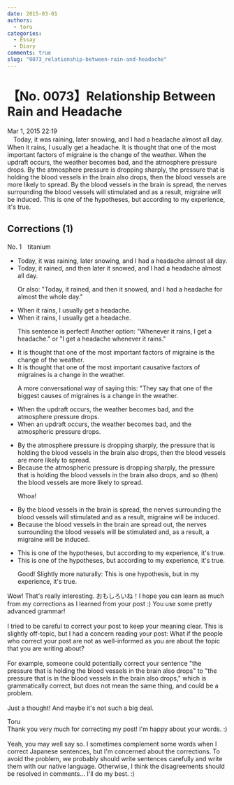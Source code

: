 ```yaml
---
date: 2015-03-01
authors:
  - toru
categories:
  - Essay
  - Diary
comments: true
slug: "0073_relationship-between-rain-and-headache"
---
```


# 【No. 0073】Relationship Between Rain and Headache
<div class="date">Mar 1, 2015 22:19</div>
<div id="post"><div id="body_show_ori">
　Today, it was raining, later snowing, and I had a headache almost all day. When it rains, I usually get a headache. It is thought that one of the most important factors of migraine is the change of the weather. When the updraft occurs, the weather becomes bad, and the atmosphere pressure drops. By the atmosphere pressure is dropping sharply, the pressure that is holding the blood vessels in the brain also drops, then the blood vessels are more likely to spread. By the blood vessels in the brain is spread, the nerves surrounding the blood vessels will stimulated and as a result, migraine will be induced. This is one of the hypotheses, but according to my experience, it's true. 
</div></div>

<!-- more -->


## Corrections (1)
<div id="block"><div class="first_name"> No. 1　<span class="just_name">titanium</span></div><div id="block2">
<ul class="correction_field">
<li class="incorrect">Today, it was raining, later snowing, and I had a headache almost all day.</li>
<li class="corrected correct">
Today, it rain<span class="f_red">ed</span>,<span class="f_red"> and then later it</span> snow<span class="f_red">ed</span>, and I had a headache almost all day.
<p class="correction_comment">Or also: "Today, it rained, and then it snowed, and I had a headache for almost the whole day."</p>
</li>
</ul>
<ul class="correction_field">
<li class="incorrect">When it rains, I usually get a headache.</li>
<li class="corrected correct">
When it rains, I usually get a headache.
<p class="correction_comment">This sentence is perfect! Another option: "Whenever it rains, I get a headache." or "I get a headache whenever it rains."</p>
</li>
</ul>
<ul class="correction_field">
<li class="incorrect">It is thought that one of the most important factors of migraine is the change of the weather.</li>
<li class="corrected correct">
It is thought that one of the most important<span class="f_red"> causative</span> factors of migraine<span class="f_red">s</span> is <span class="f_blue">a</span> change <span class="f_blue">in </span>the weather.
<p class="correction_comment">A more conversational  way of saying this: "They say that one of the biggest causes of migraines is a change in the weather.</p>
</li>
</ul>
<ul class="correction_field">
<li class="incorrect">When the updraft occurs, the weather becomes bad, and the atmosphere pressure drops.</li>
<li class="corrected correct">
When <span class="f_red">an</span> updraft occurs, the weather becomes bad, and the atmospher<span class="f_red">ic</span> pressure drops.
</li>
</ul>
<ul class="correction_field">
<li class="incorrect">By the atmosphere pressure is dropping sharply, the pressure that is holding the blood vessels in the brain also drops, then the blood vessels are more likely to spread.</li>
<li class="corrected correct">
B<span class="f_red">ecause</span> the atmospher<span class="f_red">ic</span> pressure is dropping sharply, the pressure that is holding the blood vessels in the brain also drops, <span class="f_red">and so </span><span class="f_blue">(</span>then<span class="f_blue">)</span> the blood vessels are more likely to spread.
<p class="correction_comment">Whoa!</p>
</li>
</ul>
<ul class="correction_field">
<li class="incorrect">By the blood vessels in the brain is spread, the nerves surrounding the blood vessels will stimulated and as a result, migraine will be induced.</li>
<li class="corrected correct">
B<span class="f_red">ecause</span> the blood vessels in the brain <span class="f_red">are</span> spread <span class="f_red">out</span>, the nerves surrounding the blood vessels will<span class="f_red"> be</span> stimulated and<span class="f_red">,</span> as a result, <span class="f_red">a </span>migraine will be induced.
</li>
</ul>
<ul class="correction_field">
<li class="incorrect">This is one of the hypotheses, but according to my experience, it's true.</li>
<li class="corrected correct">
This is one of the hypotheses, but according to my experience, it's true.
<p class="correction_comment">Good! Slightly more naturally: This is one hypothesis, but in my experience, it's true.</p>
</li>
</ul>
<p class="comment_small">
 Wow! That's really interesting. おもしろいね！I hope you can learn as much from my corrections as I learned from your post :) You use some pretty advanced grammar!
 <br/>
 <br/>
 I tried to be careful to correct your post to keep your meaning clear. This is slightly off-topic, but I had a concern reading your post: What if the people who correct your post are not as well-informed as you are about the topic that you are writing about?
 <br/>
 <br/>
 For example, someone could potentially correct your sentence "the pressure that is holding the blood vessels in the brain also drops" to "the pressure that is in the blood vessels in the brain also drops," which is grammatically correct, but does not mean the same thing, and could be a problem.
 <br/>
 <br/>
 Just a thought! And maybe it's not such a big deal.
 <br/>
</p>

</div><div class="name"><span class="just_name">Toru</span><br>
Thank you very much for correcting my post! I'm happy about your words. :)<br/><br/>Yeah, you may well say so. I sometimes complement some words when I correct Japanese sentences, but I'm concerned about the corrections. To avoid the problem, we probably should write sentences carefully and write them with our native language. Otherwise, I think the disagreements should be resolved in comments... I'll do my best. :)
</div>
</div>
